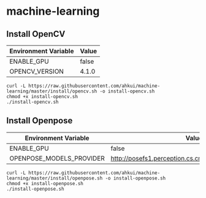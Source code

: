 # machine-learning

## Install OpenCV

| Environment Variable | Value |
| -------------------- | ----- |
| ENABLE_GPU           | false |
| OPENCV_VERSION       | 4.1.0 |

```shell
curl -L https://raw.githubusercontent.com/ahkui/machine-learning/master/install/opencv.sh -o install-opencv.sh
chmod +x install-opencv.sh
./install-opencv.sh
```

## Install Openpose

| Environment Variable     | Value                                                   |
| ------------------------ | ------------------------------------------------------- |
| ENABLE_GPU               | false                                                   |
| OPENPOSE_MODELS_PROVIDER | <http://posefs1.perception.cs.cmu.edu/OpenPose/models/> |

```shell
curl -L https://raw.githubusercontent.com/ahkui/machine-learning/master/install/openpose.sh -o install-openpose.sh
chmod +x install-openpose.sh
./install-openpose.sh
```
